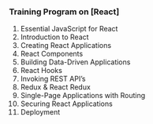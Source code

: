 ### Training Program on [React]


1.  Essential JavaScript for React
2.  Introduction to React
3.  Creating React Applications
4.  React Components  
5.  Building Data-Driven Applications
6.  React Hooks
7.  Invoking REST API’s
8.  Redux & React Redux
9.  Single-Page Applications with Routing
10. Securing React Applications
11. Deployment

